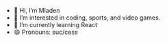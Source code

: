 - 👋 Hi, I’m Mladen 
- 👀 I’m interested in coding, sports, and video games.
- 🌱 I’m currently learning React
- 😄 Pronouns: suc/cess

<!---
mminkovvv/mminkovvv is a ✨ special ✨ repository because its `README.md` (this file) appears on your GitHub profile.
You can click the Preview link to take a look at your changes.
--->
